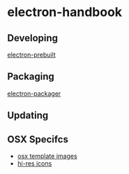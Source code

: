 # electron-handbook

## Developing

[electron-prebuilt](https://github.com/mafintosh/electron-prebuilt)

## Packaging

[electron-packager](https://github.com/maxogden/electron-packager)

## Updating

## OSX Specifcs

- [osx template images](https://developer.apple.com/library/mac/documentation/UserExperience/Conceptual/OSXHIGuidelines/ToolbarIcons.html)
- [hi-res icons](https://developer.apple.com/library/mac/documentation/GraphicsAnimation/Conceptual/HighResolutionOSX/Optimizing/Optimizing.html)
